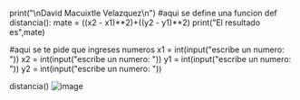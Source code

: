 print("\nDavid Macuixtle Velazquez\n")
#aqui se define una funcion 
def distancia():
    mate = ((x2 - x1)**2)+((y2 - y1)**2)
    print("El resultado es",mate)

#aqui se te pide que ingreses numeros
x1 = int(input("escribe un numero: "))
x2 = int(input("escribe un numero: "))
y1 = int(input("escribe un numero: "))
y2 = int(input("escribe un numero: "))

distancia()
![image](https://github.com/user-attachments/assets/0182ccdf-1c29-4ff2-aebe-a5ff9978e73d)
